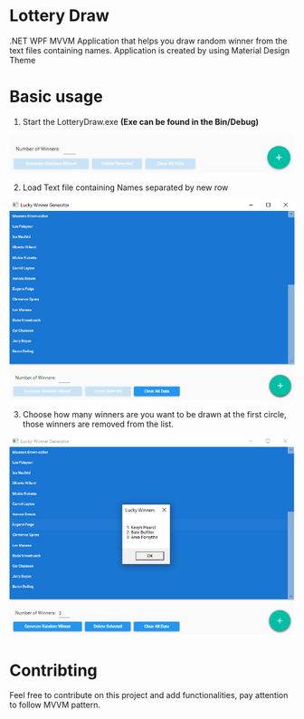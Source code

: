 # Lottery Draw
.NET WPF MVVM Application that helps you draw random winner from the text files containing names.
Application is created by using Material Design Theme


# Basic usage
1. Start the LotteryDraw.exe <b>(Exe can be found in the Bin/Debug)</b>

![App Start](https://github.com/aleksandargasevic/lotteryDraw/blob/master/Screenshots/0.png)

2. Load Text file containing Names separated by new row

![Loaded names](https://github.com/aleksandargasevic/lotteryDraw/blob/master/Screenshots/1.png)

3. Choose how many winners are you want to be drawn at the first circle, those winners are removed from the list.

![Winner choosen](https://github.com/aleksandargasevic/lotteryDraw/blob/master/Screenshots/2.png)

# Contribting
Feel free to contribute on this project and add functionalities, pay attention to follow MVVM pattern. 
